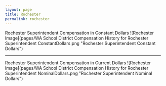 ```yaml
---
layout: page
title: Rochester
permalink: rochester
---
```



Rochester Superintendent Compensation in Constant Dollars
![Rochester Image](pages/WA School District Compensation History for Rochester Superintendent ConstantDollars.png "Rochester Superintendent Constant Dollars")
___

Rochester Superintendent Compensation in Current Dollars
![Rochester Image](pages/WA School District Compensation History for Rochester Superintendent NominalDollars.png "Rochester Superintendent Nominal Dollars")